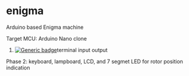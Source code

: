 # enigma
Arduino based Enigma machine

Target MCU: Arduino Nano clone

1. [![Generic badge](https://img.shields.io/badge/PHASE1-OK-blue.svg)](https://shields.io/)terminal input output

Phase 2: keyboard, lampboard, LCD, and 7 segmet LED for rotor position indication
